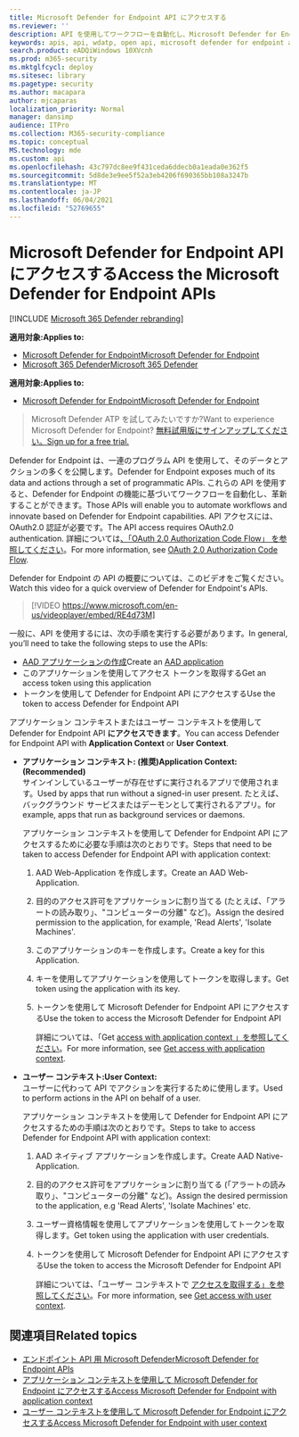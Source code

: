 ```yaml
---
title: Microsoft Defender for Endpoint API にアクセスする
ms.reviewer: ''
description: API を使用してワークフローを自動化し、Microsoft Defender for Endpoint の機能に基づいて革新する方法について説明します。
keywords: apis, api, wdatp, open api, microsoft defender for endpoint api, microsoft Defender atp, public api, supported apis, alerts, device, user, domain, ip, file, advanced hunting, query
search.product: eADQiWindows 10XVcnh
ms.prod: m365-security
ms.mktglfcycl: deploy
ms.sitesec: library
ms.pagetype: security
ms.author: macapara
author: mjcaparas
localization_priority: Normal
manager: dansimp
audience: ITPro
ms.collection: M365-security-compliance
ms.topic: conceptual
MS.technology: mde
ms.custom: api
ms.openlocfilehash: 43c797dc8ee9f431ceda6ddecb0a1eada0e362f5
ms.sourcegitcommit: 5d8de3e9ee5f52a3eb4206f690365bb108a3247b
ms.translationtype: MT
ms.contentlocale: ja-JP
ms.lasthandoff: 06/04/2021
ms.locfileid: "52769655"
---
```

# <a name="access-the-microsoft-defender-for-endpoint-apis"></a><span data-ttu-id="44f01-104">Microsoft Defender for Endpoint API にアクセスする</span><span class="sxs-lookup"><span data-stu-id="44f01-104">Access the Microsoft Defender for Endpoint APIs</span></span> 

[!INCLUDE [Microsoft 365 Defender rebranding](../../includes/microsoft-defender.md)]

<span data-ttu-id="44f01-105">**適用対象:**</span><span class="sxs-lookup"><span data-stu-id="44f01-105">**Applies to:**</span></span>
- [<span data-ttu-id="44f01-106">Microsoft Defender for Endpoint</span><span class="sxs-lookup"><span data-stu-id="44f01-106">Microsoft Defender for Endpoint</span></span>](https://go.microsoft.com/fwlink/p/?linkid=2154037)
- [<span data-ttu-id="44f01-107">Microsoft 365 Defender</span><span class="sxs-lookup"><span data-stu-id="44f01-107">Microsoft 365 Defender</span></span>](https://go.microsoft.com/fwlink/?linkid=2118804)


<span data-ttu-id="44f01-108">**適用対象:**</span><span class="sxs-lookup"><span data-stu-id="44f01-108">**Applies to:**</span></span> 
- [<span data-ttu-id="44f01-109">Microsoft Defender for Endpoint</span><span class="sxs-lookup"><span data-stu-id="44f01-109">Microsoft Defender for Endpoint</span></span>](https://go.microsoft.com/fwlink/?linkid=2154037)

> <span data-ttu-id="44f01-110">Microsoft Defender ATP を試してみたいですか?</span><span class="sxs-lookup"><span data-stu-id="44f01-110">Want to experience Microsoft Defender for Endpoint?</span></span> [<span data-ttu-id="44f01-111">無料試用版にサインアップしてください。</span><span class="sxs-lookup"><span data-stu-id="44f01-111">Sign up for a free trial.</span></span>](https://www.microsoft.com/microsoft-365/windows/microsoft-defender-atp?ocid=docs-wdatp-exposedapis-abovefoldlink) 



<span data-ttu-id="44f01-112">Defender for Endpoint は、一連のプログラム API を使用して、そのデータとアクションの多くを公開します。</span><span class="sxs-lookup"><span data-stu-id="44f01-112">Defender for Endpoint exposes much of its data and actions through a set of programmatic APIs.</span></span> <span data-ttu-id="44f01-113">これらの API を使用すると、Defender for Endpoint の機能に基づいてワークフローを自動化し、革新することができます。</span><span class="sxs-lookup"><span data-stu-id="44f01-113">Those APIs will enable you to automate workflows and innovate based on Defender for Endpoint capabilities.</span></span> <span data-ttu-id="44f01-114">API アクセスには、OAuth2.0 認証が必要です。</span><span class="sxs-lookup"><span data-stu-id="44f01-114">The API access requires OAuth2.0 authentication.</span></span> <span data-ttu-id="44f01-115">詳細については[、「OAuth 2.0 Authorization Code Flow」 を参照してください](https://docs.microsoft.com/azure/active-directory/develop/active-directory-v2-protocols-oauth-code)。</span><span class="sxs-lookup"><span data-stu-id="44f01-115">For more information, see [OAuth 2.0 Authorization Code Flow](https://docs.microsoft.com/azure/active-directory/develop/active-directory-v2-protocols-oauth-code).</span></span>

<span data-ttu-id="44f01-116">Defender for Endpoint の API の概要については、このビデオをご覧ください。</span><span class="sxs-lookup"><span data-stu-id="44f01-116">Watch this video for a quick overview of Defender for Endpoint's APIs.</span></span> 
>[!VIDEO https://www.microsoft.com/en-us/videoplayer/embed/RE4d73M]

<span data-ttu-id="44f01-117">一般に、API を使用するには、次の手順を実行する必要があります。</span><span class="sxs-lookup"><span data-stu-id="44f01-117">In general, you’ll need to take the following steps to use the APIs:</span></span>
- <span data-ttu-id="44f01-118">[AAD アプリケーションの作成](/microsoft-365/security/defender-endpoint/exposed-apis-create-app-nativeapp)</span><span class="sxs-lookup"><span data-stu-id="44f01-118">Create an [AAD application](/microsoft-365/security/defender-endpoint/exposed-apis-create-app-nativeapp)</span></span>
- <span data-ttu-id="44f01-119">このアプリケーションを使用してアクセス トークンを取得する</span><span class="sxs-lookup"><span data-stu-id="44f01-119">Get an access token using this application</span></span>
- <span data-ttu-id="44f01-120">トークンを使用して Defender for Endpoint API にアクセスする</span><span class="sxs-lookup"><span data-stu-id="44f01-120">Use the token to access Defender for Endpoint API</span></span>


<span data-ttu-id="44f01-121">アプリケーション コンテキストまたはユーザー コンテキストを使用して Defender for Endpoint API **にアクセスできます**。</span><span class="sxs-lookup"><span data-stu-id="44f01-121">You can access Defender for Endpoint API with **Application Context** or **User Context**.</span></span>

- <span data-ttu-id="44f01-122">**アプリケーション コンテキスト: (推奨)**</span><span class="sxs-lookup"><span data-stu-id="44f01-122">**Application Context: (Recommended)**</span></span> <br>
    <span data-ttu-id="44f01-123">サインインしているユーザーが存在せずに実行されるアプリで使用されます。</span><span class="sxs-lookup"><span data-stu-id="44f01-123">Used by apps that run without a signed-in user present.</span></span> <span data-ttu-id="44f01-124">たとえば、バックグラウンド サービスまたはデーモンとして実行されるアプリ。</span><span class="sxs-lookup"><span data-stu-id="44f01-124">for example, apps that run as background services or daemons.</span></span>

    <span data-ttu-id="44f01-125">アプリケーション コンテキストを使用して Defender for Endpoint API にアクセスするために必要な手順は次のとおりです。</span><span class="sxs-lookup"><span data-stu-id="44f01-125">Steps that need to be taken to access Defender for Endpoint API with application context:</span></span>

  1. <span data-ttu-id="44f01-126">AAD Web-Application を作成します。</span><span class="sxs-lookup"><span data-stu-id="44f01-126">Create an AAD Web-Application.</span></span>
  2. <span data-ttu-id="44f01-127">目的のアクセス許可をアプリケーションに割り当てる (たとえば、「アラートの読み取り」、"コンピューターの分離" など)。</span><span class="sxs-lookup"><span data-stu-id="44f01-127">Assign the desired permission to the application, for example, 'Read Alerts', 'Isolate Machines'.</span></span> 
  3. <span data-ttu-id="44f01-128">このアプリケーションのキーを作成します。</span><span class="sxs-lookup"><span data-stu-id="44f01-128">Create a key for this Application.</span></span>
  4. <span data-ttu-id="44f01-129">キーを使用してアプリケーションを使用してトークンを取得します。</span><span class="sxs-lookup"><span data-stu-id="44f01-129">Get token using the application with its key.</span></span>
  5. <span data-ttu-id="44f01-130">トークンを使用して Microsoft Defender for Endpoint API にアクセスする</span><span class="sxs-lookup"><span data-stu-id="44f01-130">Use the token to access the Microsoft Defender for Endpoint API</span></span>

     <span data-ttu-id="44f01-131">詳細については、「Get [access with application context 」を参照してください](exposed-apis-create-app-webapp.md)。</span><span class="sxs-lookup"><span data-stu-id="44f01-131">For more information, see [Get access with application context](exposed-apis-create-app-webapp.md).</span></span>


- <span data-ttu-id="44f01-132">**ユーザー コンテキスト:**</span><span class="sxs-lookup"><span data-stu-id="44f01-132">**User Context:**</span></span> <br>
    <span data-ttu-id="44f01-133">ユーザーに代わって API でアクションを実行するために使用します。</span><span class="sxs-lookup"><span data-stu-id="44f01-133">Used to perform actions in the API on behalf of a user.</span></span>

    <span data-ttu-id="44f01-134">アプリケーション コンテキストを使用して Defender for Endpoint API にアクセスするための手順は次のとおりです。</span><span class="sxs-lookup"><span data-stu-id="44f01-134">Steps to take to access Defender for Endpoint API with application context:</span></span>

  1. <span data-ttu-id="44f01-135">AAD ネイティブ アプリケーションを作成します。</span><span class="sxs-lookup"><span data-stu-id="44f01-135">Create AAD Native-Application.</span></span>
  2. <span data-ttu-id="44f01-136">目的のアクセス許可をアプリケーションに割り当てる (「アラートの読み取り」、"コンピューターの分離" など)。</span><span class="sxs-lookup"><span data-stu-id="44f01-136">Assign the desired permission to the application, e.g 'Read Alerts', 'Isolate Machines' etc.</span></span> 
  3. <span data-ttu-id="44f01-137">ユーザー資格情報を使用してアプリケーションを使用してトークンを取得します。</span><span class="sxs-lookup"><span data-stu-id="44f01-137">Get token using the application with user credentials.</span></span>
  4. <span data-ttu-id="44f01-138">トークンを使用して Microsoft Defender for Endpoint API にアクセスする</span><span class="sxs-lookup"><span data-stu-id="44f01-138">Use the token to access the Microsoft Defender for Endpoint API</span></span>

     <span data-ttu-id="44f01-139">詳細については、「ユーザー コンテキストで [アクセスを取得する」を参照してください](exposed-apis-create-app-nativeapp.md)。</span><span class="sxs-lookup"><span data-stu-id="44f01-139">For more information, see [Get access with user context](exposed-apis-create-app-nativeapp.md).</span></span>


## <a name="related-topics"></a><span data-ttu-id="44f01-140">関連項目</span><span class="sxs-lookup"><span data-stu-id="44f01-140">Related topics</span></span>
- [<span data-ttu-id="44f01-141">エンドポイント API 用 Microsoft Defender</span><span class="sxs-lookup"><span data-stu-id="44f01-141">Microsoft Defender for Endpoint APIs</span></span>](exposed-apis-list.md)
- [<span data-ttu-id="44f01-142">アプリケーション コンテキストを使用して Microsoft Defender for Endpoint にアクセスする</span><span class="sxs-lookup"><span data-stu-id="44f01-142">Access Microsoft Defender for Endpoint with application context</span></span>](exposed-apis-create-app-webapp.md)
- [<span data-ttu-id="44f01-143">ユーザー コンテキストを使用して Microsoft Defender for Endpoint にアクセスする</span><span class="sxs-lookup"><span data-stu-id="44f01-143">Access Microsoft Defender for Endpoint with user context</span></span>](exposed-apis-create-app-nativeapp.md)

